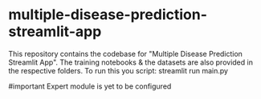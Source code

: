 # multiple-disease-prediction-streamlit-app
This repository contains the codebase for "Multiple Disease Prediction Streamlit App". The training notebooks &amp; the datasets are also provided in the respective folders. 
To run this you script:
streamlit run main.py

#important
Expert module is yet to be configured

